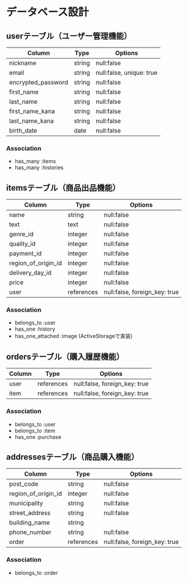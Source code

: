 # データベース設計

## userテーブル（ユーザー管理機能）

| Column             | Type   | Options                  |
| ------------------ | ------ | ------------------------ |
| nickname           | string | null:false               |
| email              | string | null:false, unique: true |
| encrypted_password | string | null:false               |
| first_name         | string | null:false               |
| last_name          | string | null:false               |
| first_name_kana    | string | null:false               |
| last_name_kana     | string | null:false               |
| birth_date         | date   | null:false               |

### Association
- has_many :items
- has_many :histories

## itemsテーブル（商品出品機能）

| Column               | Type       | Options                       |
| -------------------- | ---------- | ----------------------------- |
| name                 | string     | null:false                    |
| text                 | text       | null:false                    |
| genre_id             | integer    | null:false                    |
| quality_id           | integer    | null:false                    |
| payment_id           | integer    | null:false                    |
| region_of_origin_id  | integer    | null:false                    |
| delivery_day_id      | integer    | null:false                    |
| price                | integer    | null:false                    |
| user                 | references | null:false, foreign_key: true |

### Association
- belongs_to :user
- has_one :history
- has_one_attached :image (ActiveStorageで実装)

## ordersテーブル（購入履歴機能）

| Column   | Type       | Options                       |
| -------- | ---------- | ----------------------------- |
| user     | references | null:false, foreign_key: true |
| item     | references | null:false, foreign_key: true |

### Association
- belongs_to :user
- belongs_to :item
- has_one :purchase

## addressesテーブル（商品購入機能）

| Column               | Type       | Options                       |
| -------------------- | ---------- | ----------------------------- |
| post_code            | string     | null:false                    |
| region_of_origin_id  | integer    | null:false                    |
| municipality         | string     | null:false                    |
| street_address       | string     | null:false                    |
| building_name        | string     |                               |
| phone_number         | string     | null:false                    |
| order                | references | null:false, foreign_key: true |

### Association
- belongs_to :order
